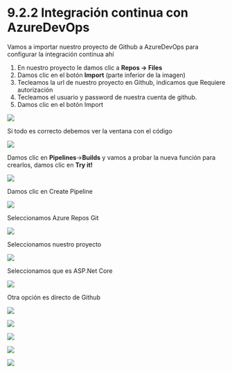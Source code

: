 # 9.2.2 Integración continua con AzureDevOps

Vamos a importar nuestro proyecto de Github a AzureDevOps para configurar la integración continua ahí

1. En nuestro proyecto le damos clic a **Repos -&gt; Files**
2.  Damos clic en el botón **Import** \(parte inferior de la imagen\)
3.  Tecleamos la url de nuestro proyecto en Github, indicamos que Requiere autorización 
4.  Tecleamos el usuario y password de nuestra cuenta de github.
5. Damos clic en el botón Import

![](../../.gitbook/assets/image%20%28177%29.png)

Si todo es correcto debemos ver la ventana con el código

![](../../.gitbook/assets/image%20%28166%29.png)

Damos clic en **Pipelines**-&gt;**Builds** y vamos a probar la nueva función para crearlos, damos clic en **Try it!**

![](../../.gitbook/assets/image%20%28203%29.png)

Damos clic en Create Pipeline

![](../../.gitbook/assets/image%20%2812%29.png)

Seleccionamos Azure Repos Git

![](../../.gitbook/assets/image%20%2816%29.png)

Seleccionamos nuestro proyecto

![](../../.gitbook/assets/image%20%28193%29.png)

Seleccionamos que es ASP.Net Core

![](../../.gitbook/assets/image%20%28235%29.png)

Otra opción es directo de Github

![](../../.gitbook/assets/image%20%28140%29.png)

![](../../.gitbook/assets/image%20%2872%29.png)

![](../../.gitbook/assets/image%20%28225%29.png)

![](../../.gitbook/assets/image%20%28192%29.png)

![](../../.gitbook/assets/image%20%28107%29.png)









